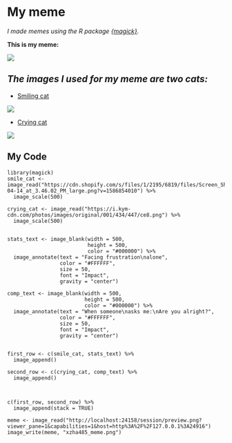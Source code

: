 # My meme
*I made memes using the R package [{magick}](https://cran.r-project.org/web/packages/magick/vignettes/intro.html).*

**This is my meme:**

![](https://s2.loli.net/2022/03/20/g1oqUBeZDNOFbX5.png)
## *The images I used for my meme are two cats:*
* [Smiling cat](https://fanfiber.com/blogs/news/polite-cat-meme-went-viral-is-a-cat-can-possibly-smiling)

![](https://cdn.shopify.com/s/files/1/2195/6819/files/Screen_Shot_2020-04-14_at_3.46.02_PM_large.png?v=1586854010)
* [Crying cat](https://knowyourmeme.com/photos/1434447-crying-cat)

![](https://i.kym-cdn.com/photos/images/original/001/434/447/ce8.png)

## My Code

```
library(magick)
smile_cat <- image_read("https://cdn.shopify.com/s/files/1/2195/6819/files/Screen_Shot_2020-04-14_at_3.46.02_PM_large.png?v=1586854010") %>%
  image_scale(500)

crying_cat <- image_read("https://i.kym-cdn.com/photos/images/original/001/434/447/ce8.png") %>%
  image_scale(500)


stats_text <- image_blank(width = 500, 
                          height = 500, 
                          color = "#000000") %>%
  image_annotate(text = "Facing frustration\nalone",
                 color = "#FFFFFF",
                 size = 50,
                 font = "Impact",
                 gravity = "center")

comp_text <- image_blank(width = 500, 
                         height = 500, 
                         color = "#000000") %>%
  image_annotate(text = "When someone\nasks me:\nAre you alright?",
                 color = "#FFFFFF",
                 size = 50,
                 font = "Impact",
                 gravity = "center")


first_row <- c(smile_cat, stats_text) %>%
  image_append()

second_row <- c(crying_cat, comp_text) %>%
  image_append()



c(first_row, second_row) %>%
  image_append(stack = TRUE)

meme <- image_read("http://localhost:24158/session/preview.png?viewer_pane=1&capabilities=1&host=http%3A%2F%2F127.0.0.1%3A24916")
image_write(meme, "xzha485_meme.png")

```
